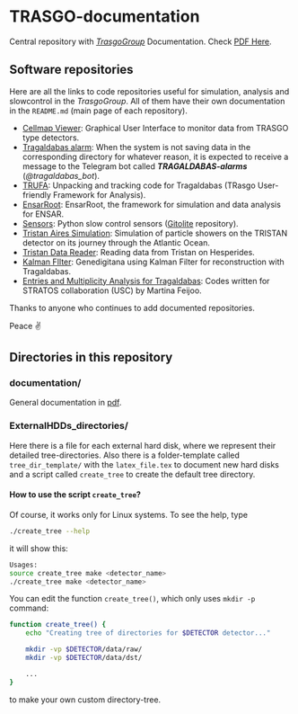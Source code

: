 # TRASGO-documentation

Central repository with [*TrasgoGroup*](https://github.com/TrasgoGroup) Documentation. Check [PDF Here](documentation/main.pdf).

## Software repositories

Here are all the links to code repositories useful for simulation, analysis and slowcontrol in the *TrasgoGroup*. All of them have their own documentation in the `README.md` (main page of each repository).

- [Cellmap Viewer](https://github.com/TrasgoGroup/Cell-Viewer): Graphical User Interface to monitor data from TRASGO type detectors.
- [Tragaldabas alarm](https://github.com/TrasgoGroup/TRAGALDABAS-alarm): When the system is not saving data in the corresponding directory for whatever reason, it is expected to receive a message to the Telegram bot called ***TRAGALDABAS-alarms*** (*@tragaldabas_bot*).
- [TRUFA](https://github.com/TrasgoGroup/TRUFA): Unpacking and tracking code for Tragaldabas (TRasgo User-friendly Framework for Analysis).
- [EnsarRoot](https://github.com/TrasgoGroup/EnsarRoot): EnsarRoot, the framework for simulation and data analysis for ENSAR.
- [Sensors](md/sensors.md): Python slow control sensors ([Gitolite](md/gitolite.md) repository).
- [Tristan Aires Simulation](https://github.com/TrasgoGroup/TRISTAN-journey-simulation): Simulation of particle showers on the TRISTAN detector on its journey through the Atlantic Ocean.
- [Tristan Data Reader](https://github.com/TrasgoGroup/TRISTAN-hesperides-reader): Reading data from Tristan on Hesperides.
- [Kalman FIlter](https://github.com/MCruces-fz/TRAGALDABAS-Kalman-Filter): Genedigitana using Kalman Filter for reconstruction with Tragaldabas.
- [Entries and Multiplicity Analysis for Tragaldabas](https://github.com/MCruces-fz/STRATOS): Codes written for STRATOS collaboration (USC) by Martina Feijoo.

Thanks to anyone who continues to add documented repositories.

Peace :v:

## Directories in this repository

### documentation/
General documentation in [pdf](documentation/main.pdf).

### ExternalHDDs_directories/

Here there is a file for each external hard disk, where we represent their detailed tree-directories. Also there is a folder-template called `tree_dir_template/` with the `latex_file.tex` to document new hard disks and a script called `create_tree` to create the default tree directory.

#### How to use the script `create_tree`?

Of course, it works only for Linux systems. To see the help, type
```bash
./create_tree --help
```
it will show this:
```bash
Usages:
source create_tree make <detector_name>
./create_tree make <detector_name>
```

You can edit the function `create_tree()`, which only uses `mkdir -p` command:
```bash
function create_tree() {
    echo "Creating tree of directories for $DETECTOR detector..."

    mkdir -vp $DETECTOR/data/raw/
    mkdir -vp $DETECTOR/data/dst/

    ...
}
```
to make your own custom directory-tree.

